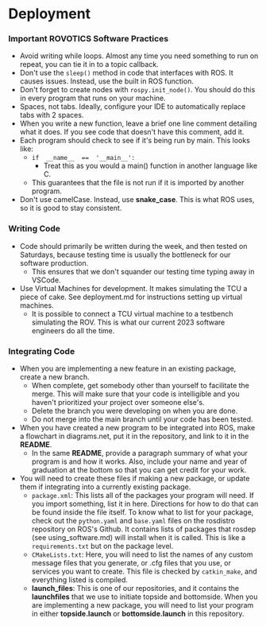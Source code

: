 ﻿
# Deployment
### Important ROVOTICS Software Practices
* Avoid writing while loops. Almost any time you need something to run on repeat, you can tie it in to a topic callback.
* Don't use the `sleep()` method in code that interfaces with ROS. It causes issues. Instead, use the built in ROS function.
* Don't forget to create nodes with `rospy.init_node()`. You should do this in every program that runs on your machine.
* Spaces, not tabs. Ideally, configure your IDE to automatically replace tabs with 2 spaces. 
* When you write a new function, leave a brief one line comment detailing what it does. If you see code that doesn't have this comment, add it.
* Each program should check to see if it's being run by main. This looks like:
	* `if  __name__  ==  '__main__':`
		* Treat this as you would a main() function in another language like C.
	* This guarantees that the file is not run if it is imported by another program.
* Don't use camelCase. Instead, use **snake_case**. This is what ROS uses, so it is good to stay consistent.
### Writing Code
* Code should primarily be written during the week, and then tested on Saturdays, because testing time is usually the bottleneck for our software production.
	* This ensures that we don't squander our testing time typing away in VSCode.
* Use Virtual Machines for development. It makes simulating the TCU a piece of cake. See deployment.md for instructions setting up virtual machines.
	* It is possible to connect a TCU virtual machine to a testbench simulating the ROV. This is what our current 2023 software engineers do all the time.
### Integrating Code
* When you are implementing a new feature in an existing package, create a new branch.
	* When complete, get somebody other than yourself to facilitate the merge. This will make sure that your code is intelligible and you haven't prioritized your project over someone else's.
	* Delete the branch you were developing on when you are done.
	* Do not merge into the main branch until your code has been tested.
* When you have created a new program to be integrated into ROS, make a flowchart in diagrams.net, put it in the repository, and link to it in the **README**.
	* In the same **README**, provide a paragraph summary of what your program is and how it works. Also, include your name and year of graduation at the bottom so that you can get credit for your work.
* You will need to create these files if making a new package, or update them if integrating into a currently existing package.
	* `package.xml`: This lists all of the packages your program will need. If you import something, list it in here. Directions for how to do that can be found inside the file itself. To know what to list for your package, check out the `python.yaml` and `base.yaml` files on the rosdistro repository on ROS's Github. It contains lists of packages that rosdep (see using_software.md) will install when it is called. This is like a `requirements.txt` but on the package level. 
	* `CMakeLists.txt`: Here, you will need to list the names of any custom message files that you generate, or .cfg files that you use, or services you want to create. This file is checked by `catkin_make`, and everything listed is compiled.
	* **launch_files**: This is one of our repositories, and it contains the **launchfiles** that we use to initiate topside and bottomside. When you are implementing a new package, you will need to list your program in either **topside.launch** or **bottomside.launch** in this repository. 
